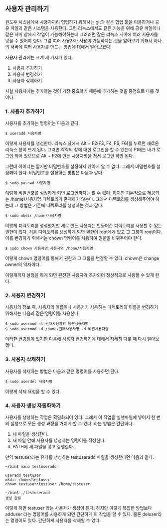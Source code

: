 ## 사용자 관리하기

윈도우 시스템에서 사용자끼리 협업하기 위해서는 git과 같은 협업 툴을 이용하거나
공유 파일과 같은 시스템을 사용한다.
그럼 리눅스에서도 같은 기능을 위해 공유 파일이나 같은 서버 상에서 작업이 가능해야하는데
그러러면 같은 리눅스 서버에 여러 사용자를 넣을 수 있어야 한다.
그럼 여러 사용자가 사용이 가능하다는 것을 알아보기 위해서
하나의 서버에 여러 사용자를 만드는 방법에 대해서 알아보겠다.

사용자 관리에는 크게 세 가지가 있다.

1. 사용자 추가하기
2. 사용자 변경하기
3. 사용자 삭제하기

사실 사용자에는 추가하는 것이 가장 중요하기 때문에 추가하는 것을 중점으로 다룰 것이다.

### 1. 사용자 추가하기

사용자를 추가하는 명령어는 다음과 같다.

```Linux
$ useradd 사용자명
```

이렇게 사용자를 생성한다.
리눅스 상에서 Alt + F2(F3, F4, F5, F6)를 누르면 새로운 리눅스 창이 뜨게 된다.
그러면 각각의 창에 대한 로그인을 할 수 있는데 F1에는 내가 로그인 되어 있으므로
Alt + F2에 만든 사용자명을 쳐서 로그인 하면 된다.

그런데 아이디는 알지만 비밀번호를 설정하지 않아서 알 수 없다.
그래서 비밀번호를 설정해야 한다.
비밀번호를 설정하는 방법은 다음과 같다.

```Linux
$ sudo passwd 사용자명
```

이렇게 비밀번호를 설정하게 되면 로그인까지는 할 수 있다.
하지만 기본적으로 제공되는 /home/사용자명 디렉토리가 존재하지 않는다.
그래서 디렉토리를 생성해주어야 하는데 그 방법은 기존에 디렉토리를 생성하는 것과 같다.

```Linux
$ sudo mkdir /home/사용자명
```

이렇게 디렉토리를 생성했지만 새로 만든 사용자는 만들어준 디렉토리를 사용할 수 있는 권한이 없다.
처음 디렉토리를 생성하게 되면 권한이 root에게 있고 그 그룹이 root이다.
이를 변경하기 위해서는 chown 명령어를 사용하여 권한을 바꿔주어야 한다.

```Linux
$ sudo chown 사용자명:사용자명 /home/사용자명
```

이렇게 chown 명령어를 통해서 권한과 그 그룹을 변경할 수 있다.
chown은 change owner의 약자이다.

이렇게까지 설정을 하게 되면 완전한 사용자가 추가되어 정상적으로 사용할 수 있게 된다.

### 2. 사용자 변경하기

사용자의 정보 즉, 사용자의 이름이나 사용자가 사용하는 디렉토리의 이름을 변경하기 위해서는
다음과 같은 명령어를 사용한다.

```Linux
$ sudo usermod -l 원래사용자명 바뀐사용자명
$ sudo usermod -d /home/원래사용자명 -d 바뀐사용자명
```

이러한 변경점이 있지만 다음에 사용자 변경하기에 대해서 자세히 다룰 때 다시 알아보겠다.

### 3. 사용자 삭제하기

사용자를 삭제하는 방법은 다음과 같은 명령어를 사용하면 된다.

```Linux
$ sudo userdel 사용자명
```

이렇게 삭제 요청을 할 수 있다.

### 4. 사용자 생성 자동화하기

사용자를 생성하는 작업은 획일화되어 있다.
그래서 이 작업을 실행파일에 넣어서 한 번의 실행으로 모든 생성 과정을 거치게 할 수 있다.
하는 방법은 간단하다.

1. 새 파일을 생성한다.
2. 새 파일 안에 사용자를 생성하는 명령어를 작성한다.
3. PATH에 새 파일을 넣고 실행한다.

만약 testuser라는 유저를 생성하는 testuseradd 파일을 생성한다면 다음과 같다.

```Linux
~/bin$ nano testuseradd

useradd testuser
mkdir /home/testuser
chown testuser:testuser /home/testuser

~/bin$ ./testuseradd
생성 완료
```

이렇게 하면 testuser 라는 사용자가 생성이 된다.
하지만 이렇게 복잡한 방법보다 adduser 라는 명령어를 사용하게 되면 간단하게 이 작업을 할 수 있다.
물론 deluser라는 명령어도 있다. 간단하게 사용자를 삭제할 수 있다.